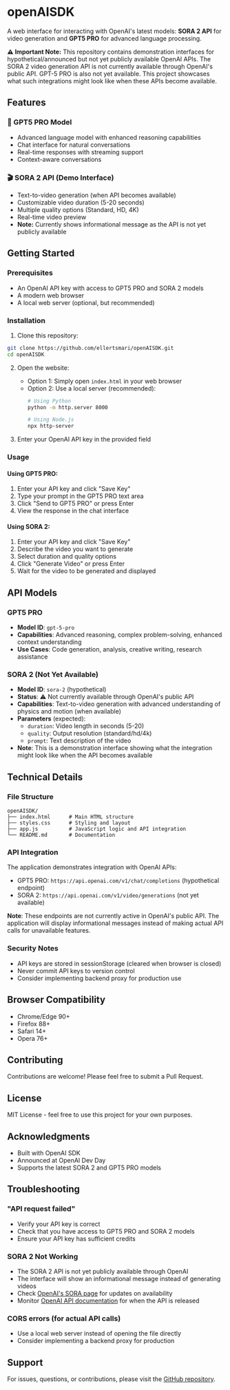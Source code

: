 # openAISDK

A web interface for interacting with OpenAI's latest models: **SORA 2 API** for video generation and **GPT5 PRO** for advanced language processing.

**⚠️ Important Note:** This repository contains demonstration interfaces for hypothetical/announced but not yet publicly available OpenAI APIs. The SORA 2 video generation API is not currently available through OpenAI's public API. GPT-5 PRO is also not yet available. This project showcases what such integrations might look like when these APIs become available.

## Features

### 🤖 GPT5 PRO Model
- Advanced language model with enhanced reasoning capabilities
- Chat interface for natural conversations
- Real-time responses with streaming support
- Context-aware conversations

### 🎬 SORA 2 API (Demo Interface)
- Text-to-video generation (when API becomes available)
- Customizable video duration (5-20 seconds)
- Multiple quality options (Standard, HD, 4K)
- Real-time video preview
- **Note:** Currently shows informational message as the API is not yet publicly available

## Getting Started

### Prerequisites
- An OpenAI API key with access to GPT5 PRO and SORA 2 models
- A modern web browser
- A local web server (optional, but recommended)

### Installation

1. Clone this repository:
```bash
git clone https://github.com/ellertsmari/openAISDK.git
cd openAISDK
```

2. Open the website:
   - Option 1: Simply open `index.html` in your web browser
   - Option 2: Use a local server (recommended):
     ```bash
     # Using Python
     python -m http.server 8000
     
     # Using Node.js
     npx http-server
     ```

3. Enter your OpenAI API key in the provided field

### Usage

#### Using GPT5 PRO:
1. Enter your API key and click "Save Key"
2. Type your prompt in the GPT5 PRO text area
3. Click "Send to GPT5 PRO" or press Enter
4. View the response in the chat interface

#### Using SORA 2:
1. Enter your API key and click "Save Key"
2. Describe the video you want to generate
3. Select duration and quality options
4. Click "Generate Video" or press Enter
5. Wait for the video to be generated and displayed

## API Models

### GPT5 PRO
- **Model ID**: `gpt-5-pro`
- **Capabilities**: Advanced reasoning, complex problem-solving, enhanced context understanding
- **Use Cases**: Code generation, analysis, creative writing, research assistance

### SORA 2 (Not Yet Available)
- **Model ID**: `sora-2` (hypothetical)
- **Status**: ⚠️ Not currently available through OpenAI's public API
- **Capabilities**: Text-to-video generation with advanced understanding of physics and motion (when available)
- **Parameters** (expected):
  - `duration`: Video length in seconds (5-20)
  - `quality`: Output resolution (standard/hd/4k)
  - `prompt`: Text description of the video
- **Note**: This is a demonstration interface showing what the integration might look like when the API becomes available

## Technical Details

### File Structure
```
openAISDK/
├── index.html      # Main HTML structure
├── styles.css      # Styling and layout
├── app.js          # JavaScript logic and API integration
└── README.md       # Documentation
```

### API Integration
The application demonstrates integration with OpenAI APIs:
- GPT5 PRO: `https://api.openai.com/v1/chat/completions` (hypothetical endpoint)
- SORA 2: `https://api.openai.com/v1/video/generations` (not yet available)

**Note**: These endpoints are not currently active in OpenAI's public API. The application will display informational messages instead of making actual API calls for unavailable features.

### Security Notes
- API keys are stored in sessionStorage (cleared when browser is closed)
- Never commit API keys to version control
- Consider implementing backend proxy for production use

## Browser Compatibility
- Chrome/Edge 90+
- Firefox 88+
- Safari 14+
- Opera 76+

## Contributing
Contributions are welcome! Please feel free to submit a Pull Request.

## License
MIT License - feel free to use this project for your own purposes.

## Acknowledgments
- Built with OpenAI SDK
- Announced at OpenAI Dev Day
- Supports the latest SORA 2 and GPT5 PRO models

## Troubleshooting

### "API request failed"
- Verify your API key is correct
- Check that you have access to GPT5 PRO and SORA 2 models
- Ensure your API key has sufficient credits

### SORA 2 Not Working
- The SORA 2 API is not yet publicly available through OpenAI
- The interface will show an informational message instead of generating videos
- Check [OpenAI's SORA page](https://openai.com/sora) for updates on availability
- Monitor [OpenAI API documentation](https://platform.openai.com/docs) for when the API is released

### CORS errors (for actual API calls)
- Use a local web server instead of opening the file directly
- Consider implementing a backend proxy for production

## Support
For issues, questions, or contributions, please visit the [GitHub repository](https://github.com/ellertsmari/openAISDK).